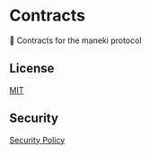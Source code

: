 # Contracts
🧾 Contracts for the maneki protocol

## License

[MIT](LICENSE)

## Security

[Security Policy](SECURITY.md)
